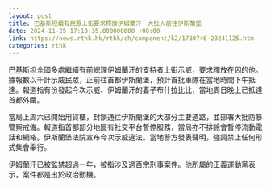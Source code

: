 ```yaml
---
layout: post
title: 巴基斯坦續有民眾上街要求釋放伊姆蘭汗　大批人前往伊斯蘭堡
date: 2024-11-25 17:18:35.000000000 +08:00
link: https://news.rthk.hk/rthk/ch/component/k2/1780746-20241125.htm
categories: rthk
---
```


巴基斯坦全國多處繼續有前總理伊姆蘭汗的支持者上街示威，要求釋放在囚的他。據報數以千計示威民眾，正前往首都伊斯蘭堡，預計首批車隊在當地時間下午抵達。報道指有份發起今次示威、伊姆蘭汗的妻子布什拉比比，當地周日晚上已抵達首都外圍。

當局上周六已開始用貨櫃，封鎖通往伊斯蘭堡的大部分主要道路，並部署大批防暴警察戒備。報道指首都部分地區有社交平台暫停服務，當局亦不排除會暫停流動電話和網絡。伊斯蘭堡法院宣布今次示威違法。當地警方發表聲明，強調禁止任何形式集會舉行。

伊姆蘭汗已被監禁超過一年，被指涉及過百宗刑事案件。他所屬的正義運動黨表示，案件都是出於政治動機。
